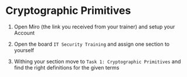 # Cryptographic Primitives

1. Open Miro (the link you received from your trainer) and setup your Account

2. Open the board `IT Security Training` and assign one section to yourself

3. Withing your section move to `Task 1: Cryptographic Primitives` and find the right definitions for the given terms


